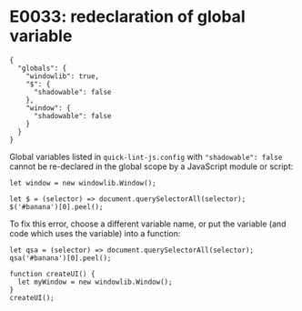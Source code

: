 # E0033: redeclaration of global variable

```config-for-examples
{
  "globals": {
    "windowlib": true,
    "$": {
      "shadowable": false
    },
    "window": {
      "shadowable": false
    }
  }
}
```

Global variables listed in `quick-lint-js.config` with `"shadowable": false`
cannot be re-declared in the global scope by a JavaScript module or script:

    let window = new windowlib.Window();

    let $ = (selector) => document.querySelectorAll(selector);
    $('#banana')[0].peel();

To fix this error, choose a different variable name, or put the variable (and
code which uses the variable) into a function:

    let qsa = (selector) => document.querySelectorAll(selector);
    qsa('#banana')[0].peel();

    function createUI() {
      let myWindow = new windowlib.Window();
    }
    createUI();
